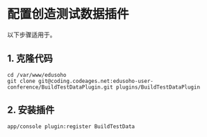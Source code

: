 # 配置创造测试数据插件

以下步骤适用于。

## 1. 克隆代码

    cd /var/www/edusoho
    git clone git@coding.codeages.net:edusoho-user-conference/BuildTestDataPlugin.git plugins/BuildTestDataPlugin

## 2. 安装插件

    app/console plugin:register BuildTestData
